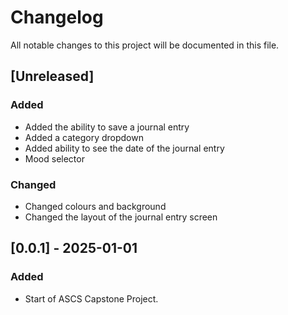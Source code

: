 # Changelog

All notable changes to this project will be documented in this file.

## [Unreleased]

### Added
- Added the ability to save a journal entry
- Added a category dropdown 
- Added ability to see the date of the journal entry
- Mood selector

### Changed
- Changed colours and background
- Changed the layout of the journal entry screen

## [0.0.1] - 2025-01-01

### Added
- Start of ASCS Capstone Project.
